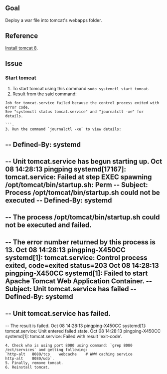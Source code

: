## Goal
Deploy a war file into tomcat's webapps folder.

## Reference
[Install tomcat 8](https://www.digitalocean.com/community/tutorials/how-to-install-apache-tomcat-8-on-ubuntu-16-04). 

## Issue

### Start tomcat 
1. To start tomcat using this command:`sudo systemctl start tomcat`.   
2. Result from the said command: 
```
Job for tomcat.service failed because the control process exited with error code. 
See "systemctl status tomcat.service" and "journalctl -xe" for details.

```.  
3. Run the command `journalctl -xe` to view details:
```
-- Defined-By: systemd
-- 
-- Unit tomcat.service has begun starting up.
Oct 08 14:28:13 pingping systemd[17167]: tomcat.service: Failed at step EXEC spawning /opt/tomcat/bin/startup.sh: Perm
-- Subject: Process /opt/tomcat/bin/startup.sh could not be executed
-- Defined-By: systemd
-- 
-- The process /opt/tomcat/bin/startup.sh could not be executed and failed.
-- 
-- The error number returned by this process is 13.
Oct 08 14:28:13 pingping-X450CC systemd[1]: tomcat.service: Control process exited, code=exited status=203
Oct 08 14:28:13 pingping-X450CC systemd[1]: Failed to start Apache Tomcat Web Application Container.
-- Subject: Unit tomcat.service has failed
-- Defined-By: systemd
-- 
-- Unit tomcat.service has failed.
-- 
-- The result is failed.
Oct 08 14:28:13 pingping-X450CC systemd[1]: tomcat.service: Unit entered failed state.
Oct 08 14:28:13 pingping-X450CC systemd[1]: tomcat.service: Failed with result 'exit-code'.
```. 
4. Check who is using port 8080 using command: `grep 8080 /ect/services` and getting following:   
`http-alt	8080/tcp	webcache	# WWW caching service  
http-alt	8080/udp`. 
5. Finally, remove tomcat. 
6. Reinstall tomcat. 


